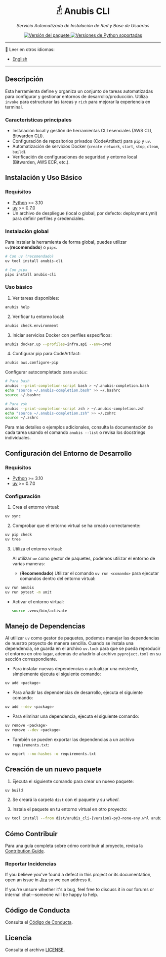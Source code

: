 <h1 align="center">𓁢 Anubis CLI</h1>

<p align="center">
    <em>Servicio Automatizado de Instalación de Red y Base de Usuarios</em>
</p>

<p align="center">
<a href="https://pypi.org/project/anubis-cli" target="_blank">
    <img src="https://img.shields.io/pypi/v/anubis-cli?color=%2334D058&label=pypi%20package" alt="Versión del paquete">
</a>
<a href="https://pypi.org/project/anubis-cli" target="_blank">
    <img src="https://img.shields.io/pypi/pyversions/anubis-cli.svg?color=%2334D058" alt="Versiones de Python soportadas">
</a>
</p>

---

📖 Leer en otros idiomas:
- [English](./README.md)

---

## Descripción

Esta herramienta define y organiza un conjunto de tareas automatizadas para configurar y
gestionar entornos de desarrollo/producción. Utiliza `invoke` para estructurar las tareas
y `rich` para mejorar la experiencia en terminal.

### Características principales

- Instalación local y gestión de herramientas CLI esenciales (AWS CLI, Bitwarden CLI).
- Configuración de repositorios privados (CodeArtifact) para `pip` y `uv`.
- Automatización de servicios Docker (`create network`, `start`, `stop`, `clean`, `build`).
- Verificación de configuraciones de seguridad y entorno local (Bitwarden, AWS ECR, etc.).

## Instalación y Uso Básico

### Requisitos

- [Python](https://www.python.org/downloads/) >= 3.10
- [uv](https://github.com/astral-sh/uv?tab=readme-ov-file#installation) >= 0.7.0
- Un archivo de despliegue (local o global, por defecto: deployment.yml) para definir perfiles y credenciales.

### Instalación global

Para instalar la herramienta de forma global, puedes utilizar `uv`(**recomendado**) o `pipx`.

```bash
# Con uv (recomendado)
uv tool install anubis-cli
```

```bash
# Con pipx
pipx install anubis-cli
```

### Uso básico

 1. Ver tareas disponibles:

```bash
anubis help
```

 2. Verificar tu entorno local:

```bash
anubis check.environment
```

 3. Iniciar servicios Docker con perfiles específicos:

```bash
anubis docker.up --profiles=infra,api --env=prod
```

 4. Configurar pip para CodeArtifact:
 
```bash
anubis aws.configure-pip
```


Configurar autocompletado para `anubis`:

```bash
# Para bash
anubis --print-completion-script bash > ~/.anubis-completion.bash
echo "source ~/.anubis-completion.bash" >> ~/.bashrc
source ~/.bashrc

# Para zsh
anubis --print-completion-script zsh > ~/.anubis-completion.zsh
echo "source ~/.anubis-completion.zsh" >> ~/.zshrc
source ~/.zshrc
```

Para más detalles o ejemplos adicionales, consulta la documentación de cada tarea
usando el comando `anubis --list` o revisa los docstrings individuales.

## Configuración del Entorno de Desarrollo

### Requisitos

- [Python](https://www.python.org/downloads/) >= 3.10
- [uv](https://github.com/astral-sh/uv?tab=readme-ov-file#installation) >= 0.7.0

### Configuración

1. Crea el entorno virtual:

```bash
uv sync
```

2. Comprobar que el entorno virtual se ha creado correctamente:

```bash
uv pip check
uv tree
```

3. Utiliza el entorno virtual:

   Al utilizar `uv` como gestor de paquetes, podemos utilizar el entorno de varias maneras:

   - (**Recomendado**) Utilizar el comando `uv run <comando>` para ejecutar comandos dentro del entorno virtual:

```bash
uv run anubis
uv run pytest -m unit
```

   - Activar el entorno virtual:

```bash
   source .venv/bin/activate
```

## Manejo de Dependencias

Al utilizar `uv` como gestor de paquetes, podemos manejar las dependencias de nuestro proyecto de manera sencilla. Cuando se instala una dependencia, se guarda en el archivo `uv.lock` para que se pueda reproducir el entorno en otro lugar, además de añadirlo al archivo `pyproject.toml` en su sección correspondiente.

- Para instalar nuevas dependencias o actualizar una existente, simplemente ejecuta el siguiente comando:

```bash
uv add <package>
```

- Para añadir las dependencias de desarrollo, ejecuta el siguiente comando:

```bash
uv add --dev <package>
```

- Para eliminar una dependencia, ejecuta el siguiente comando:

```bash
uv remove <package>
uv remove --dev <package>
```

- También se pueden exportar las dependencias a un archivo `requirements.txt`:

```bash
uv export --no-hashes -o requirements.txt
```

## Creación de un nuevo paquete

1. Ejecuta el siguiente comando para crear un nuevo paquete:

```bash
uv build
```

2. Se creará la carpeta `dist` con el paquete y su _wheel_.

3. Instala el paquete en tu entorno virtual en otro proyecto:

```bash
uv tool install --from dist/anubis_cli-{version}-py3-none-any.whl anubis-cli
```

## Cómo Contribuir

Para una guía completa sobre cómo contribuir al proyecto, revisa la [Contribution Guide](https://github.com/Steel-Develop/sbayt-internal-agreements/blob/master/CONTRIBUTING.md).

### Reportar Incidencias

If you believe you've found a defect in this project or its documentation, open an issue in [Jira](https://steeldevelop.atlassian.net/) so we can address it.

If you're unsure whether it's a bug, feel free to discuss it in our forums or internal chat—someone will be happy to help.

## Código de Conducta

Consulta el [Código de Conducta](https://github.com/Steel-Develop/sbayt-internal-agreements/blob/master/code-of-conduct.md).

## Licencia

Consulta el archivo [LICENSE](./LICENSE).
